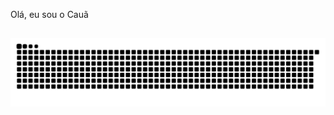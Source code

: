 Olá, eu sou o Cauã

<!-- linhazinha -->
##

<!-- gmail -->
<div>
  
  ![Snake animation](https://github.com/cauapaiva/cauapaiva/blob/output/github-contribution-grid-snake.svg)
</div>
